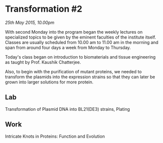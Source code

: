 Transformation #2
=================

*25th May 2015, 10.00pm*

With second Monday into the program began the weekly lectures on specialized
topics to be given by the eminent faculties of the institute itself. Classes
are usually scheduled from 10.00 am to 11.00 am in the morning and span from
around four days a week from Monday to Thursday.

Today's class began on introduction to biomaterials and tissue engineering
as taught by Prof. Kaushik Chatterjee.

Also, to begin with the purification of mutant proteins, we needed to transform
the plasmids into the expression strains so that they can later be grown into
larger solutions for more protein.


Lab
---

Transformation of Plasmid DNA into BL21(DE3) strains, Plating

Work
----

Intricate Knots in Proteins: Function and Evolution
